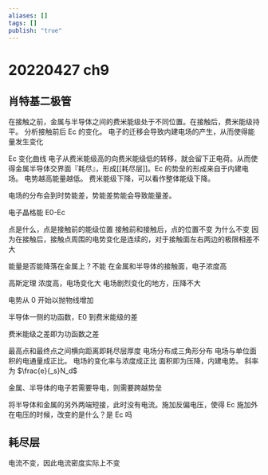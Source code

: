 ```yaml
---
aliases: []
tags: []
publish: "true"
---
```


# 20220427 ch9
## 肖特基二极管

在接触之前，金属与半导体之间的费米能级处于不同位置。在接触后，费米能级持平。
分析接触前后 Ec 的变化。
电子的迁移会导致内建电场的产生，从而使得能量发生变化

Ec 变化曲线
电子从费米能级高的向费米能级低的转移，就会留下正电荷。从而使得金属半导体交界面『耗尽』，形成[[耗尽层]]。Ec 的势垒的形成来自于内建电场。
电势越高能量越低。
费米能级下降，可以看作整体能级下降。

电场的分布会到时势能差，势能差势能会导致能量差。

电子晶格能 E0-Ec

点是什么，点是接触前的能级位置
接触前和接触后，点的位置不变
为什么不变
因为在接触后，接触点周围的电势变化是连续的，对于接触面左右两边的极限相差不大

能量是否能降落在金属上？不能
在金属和半导体的接触面，电子浓度高

高斯定理
浓度高，电场变化大
电场剧烈变化的地方，压降不大

电势从 0 开始以抛物线增加

半导体一侧的功函数，E0 到费米能级的差

费米能级之差即为功函数之差

最高点和最终点之间横向距离即耗尽层厚度
电场分布成三角形分布
电场与单位面积的电通量成正比。
电场的变化率与浓度成正比
面积即为压降，内建电势。
斜率为 $\frac{e}{_s}N_d$

金属、半导体的电子若需要导电，则需要跨越势垒

将半导体和金属的另外两端短接，此时没有电流。施加反偏电压，使得 Ec
施加外在电压的时候，改变的是什么？是 Ec 吗

## 耗尽层
电流不变，因此电流密度实际上不变
